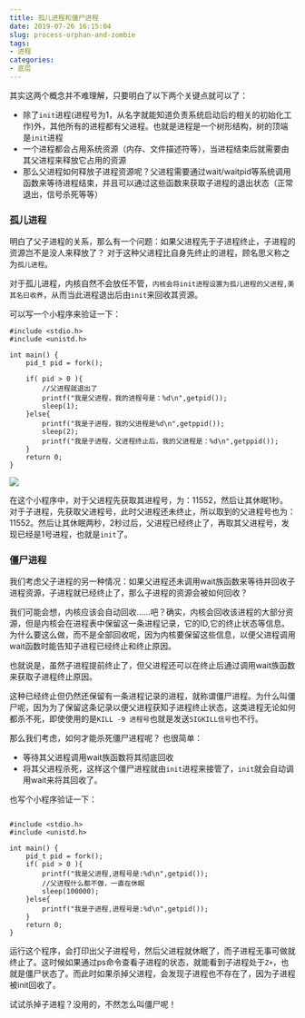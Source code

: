 ```yaml
---
title: 孤儿进程和僵尸进程
date: 2019-07-26 16:15:04
slug: process-orphan-and-zombie
tags:
- 进程
categories:
- 底层
---
```

其实这两个概念并不难理解，只要明白了以下两个关键点就可以了：

- 除了`init`进程(进程号为1，从名字就能知道负责系统启动后的相关的初始化工作)外，其他所有的进程都有父进程。也就是进程是一个树形结构，树的顶端是`init`进程
- 一个进程都会占用系统资源（内存、文件描述符等），当进程结束后就需要由其父进程来释放它占用的资源
- 那么父进程如何释放子进程资源呢？父进程需要通过wait/waitpid等系统调用函数来等待进程结束，并且可以通过这些函数来获取子进程的退出状态（正常退出，信号杀死等等）

### 孤儿进程
明白了父子进程的关系，那么有一个问题：如果父进程先于子进程终止，子进程的资源岂不是没人来释放了？
对于这种父进程比自身先终止的进程，顾名思义称之为`孤儿进程`。

对于孤儿进程，内核自然不会放任不管，`内核会将init进程设置为孤儿进程的父进程,美其名曰收养`，从而当此进程退出后由`init`来回收其资源。

可以写一个小程序来验证一下：

```
#include <stdio.h>
#include <unistd.h>

int main() {
    pid_t pid = fork();

    if( pid > 0 ){
        //父进程就退出了
        printf("我是父进程，我的进程号是：%d\n",getpid());
        sleep(1);
    }else{
        printf("我是子进程，我的父进程是%d\n",getppid());
        sleep(2);
        printf("我是子进程，父进程终止后，我的父进程是：%d\n",getppid());
    }
    return 0;
}
```

![](/images/2019-07-26-orphan.png)

在这个小程序中，对于父进程先获取其进程号，为：11552，然后让其休眠1秒。对于子进程，先获取父进程号，此时父进程还未终止，所以取到的父进程号也为：11552。然后让其休眠两秒，2秒过后，父进程已经终止了，再取其父进程号，发现已经是1号进程，也就是`init`了。

### 僵尸进程

我们考虑父子进程的另一种情况：如果父进程还未调用wait族函数来等待并回收子进程资源，子进程就已经终止了，那么子进程的资源会被如何回收？

我们可能会想，内核应该会自动回收……吧？确实，内核会回收该进程的大部分资源，但是内核会在进程表中保留这一条进程记录，它的ID,它的终止状态等信息。为什么要这么做，而不是全部回收呢，因为内核要保留这些信息，以便父进程调用wait函数时能告知子进程已经终止和终止原因。

也就说是，虽然子进程提前终止了，但父进程还可以在终止后通过调用wait族函数来获取子进程终止原因。

这种已经终止但仍然还保留有一条进程记录的进程，就称谓僵尸进程。为什么叫僵尸呢，因为为了保留这条记录以便父进程获知子进程终止状态，这类进程无论如何都杀不死，即使使用的是`KILL -9 进程号`也就是发送`SIGKILL信号`也不行。

那么我们考虑，如何才能杀死僵尸进程呢？
也很简单：

- 等待其父进程调用wait族函数将其彻底回收
- 将其父进程杀死，这样这个僵尸进程就由`init`进程来接管了，`init`就会自动调用wait来将其回收了。

也写个小程序验证一下：
```

#include <stdio.h>
#include <unistd.h>

int main() {
    pid_t pid = fork();
    if( pid > 0 ){
        printf("我是父进程,进程号是:%d\n",getpid());
        //父进程什么都不做，一直在休眠
        sleep(100000);
    }else{
        printf("我是子进程,进程号是:%d\n",getpid());
    }
    return 0;
}
```

运行这个程序，会打印出父子进程号，然后父进程就休眠了，而子进程无事可做就终止了。这时候如果通过ps命令查看子进程的状态，就能看到子进程处于`Z+`，也就是僵尸状态了。而此时如果杀掉父进程，会发现子进程也不存在了，因为子进程被init回收了。

试试杀掉子进程？没用的，不然怎么叫僵尸呢！